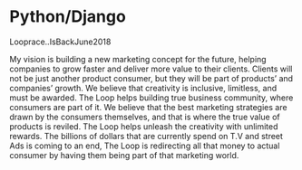 # Python/Django
Looprace..IsBackJune2018

My vision is building a new marketing concept for the future, helping
companies to grow faster and deliver more value to their clients.
Clients will not be just another product consumer, but they will be
part of products’ and companies’ growth. We believe that creativity is
inclusive, limitless, and must be awarded. The Loop helps building true
business community, where consumers are part of it. We believe that the
best marketing strategies are drawn by the consumers themselves, and
that is where the true value of products is reviled. The Loop helps
unleash the creativity with unlimited rewards. The billions of dollars
that are currently spend on T.V and street Ads is coming to an end, The
Loop is redirecting all that money to actual consumer by having them
being part of that marketing world.
